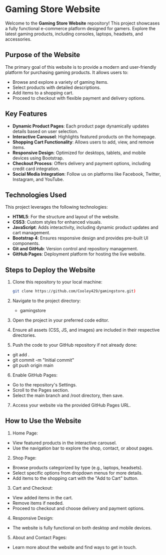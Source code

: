 # Gaming Store Website

Welcome to the **Gaming Store Website** repository! This project showcases a fully functional e-commerce platform designed for gamers. Explore the latest gaming products, including consoles, laptops, headsets, and accessories.

## Purpose of the Website

The primary goal of this website is to provide a modern and user-friendly platform for purchasing gaming products. It allows users to:
- Browse and explore a variety of gaming items.
- Select products with detailed descriptions.
- Add items to a shopping cart.
- Proceed to checkout with flexible payment and delivery options.

## Key Features

- **Dynamic Product Pages**: Each product page dynamically updates details based on user selection.
- **Interactive Carousel**: Highlights featured products on the homepage.
- **Shopping Cart Functionality**: Allows users to add, view, and remove items.
- **Responsive Design**: Optimized for desktops, tablets, and mobile devices using Bootstrap.
- **Checkout Process**: Offers delivery and payment options, including credit card integration.
- **Social Media Integration**: Follow us on platforms like Facebook, Twitter, Instagram, and YouTube.

## Technologies Used

This project leverages the following technologies:

- **HTML5**: For the structure and layout of the website.
- **CSS3**: Custom styles for enhanced visuals.
- **JavaScript**: Adds interactivity, including dynamic product updates and cart management.
- **Bootstrap 4**: Ensures responsive design and provides pre-built UI components.
- **Git and GitHub**: Version control and repository management.
- **GitHub Pages**: Deployment platform for hosting the live website.

## Steps to Deploy the Website

1. Clone this repository to your local machine:
   ```bash
   git clone https://github.com/Cooley429/gamingstore.git)

3. Navigate to the project directory:
   - gamingstore

4. Open the project in your preferred code editor.

5. Ensure all assets (CSS, JS, and images) are included in their respective directories.

6. Push the code to your GitHub repository if not already done:
- git add .
- git commit -m "Initial commit"
- git push origin main

6. Enable GitHub Pages:
- Go to the repository's Settings.
- Scroll to the Pages section.
- Select the main branch and /root directory, then save.

7. Access your website via the provided GitHub Pages URL.

## How to Use the Website
1. Home Page:
- View featured products in the interactive carousel.
- Use the navigation bar to explore the shop, contact, or about pages.

2. Shop Page:
- Browse products categorized by type (e.g., laptops, headsets).
- Select specific options from dropdown menus for more details.
- Add items to the shopping cart with the "Add to Cart" button.

3. Cart and Checkout:
- View added items in the cart.
- Remove items if needed.
- Proceed to checkout and choose delivery and payment options.

4. Responsive Design:
- The website is fully functional on both desktop and mobile devices.

5. About and Contact Pages:
- Learn more about the website and find ways to get in touch.
